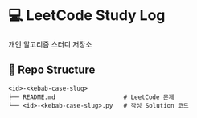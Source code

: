 # 💻 LeetCode Study Log

개인 알고리즘 스터디 저장소

## 📁 Repo Structure

```
<id>-<kebab-case-slug>
├── README.md                   # LeetCode 문제
└── <id>-<kebab-case-slug>.py   # 작성 Solution 코드
```
